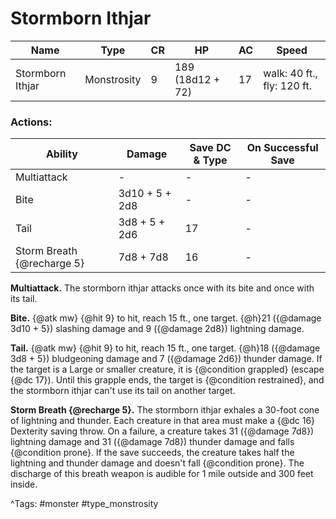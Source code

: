 # Stormborn Ithjar

| Name | Type | CR | HP | AC | Speed |
|------|------|----|----|----|-------|
| Stormborn Ithjar | Monstrosity | 9 | 189 (18d12 + 72) | 17 | walk: 40 ft., fly: 120 ft. |

### Actions:

| Ability | Damage | Save DC & Type | On Successful Save |
|---------|--------|----------------|--------------------|
| Multiattack | - | - | - |
| Bite | 3d10 + 5 + 2d8 | - | - |
| Tail | 3d8 + 5 + 2d6 | 17 | - |
| Storm Breath {@recharge 5} | 7d8 + 7d8 | 16 | - |


**Multiattack.** The stormborn ithjar attacks once with its bite and once with its tail.

**Bite.** {@atk mw} {@hit 9} to hit, reach 15 ft., one target. {@h}21 ({@damage 3d10 + 5}) slashing damage and 9 ({@damage 2d8}) lightning damage.

**Tail.** {@atk mw} {@hit 9} to hit, reach 15 ft., one target. {@h}18 ({@damage 3d8 + 5}) bludgeoning damage and 7 ({@damage 2d6}) thunder damage. If the target is a Large or smaller creature, it is {@condition grappled} (escape {@dc 17}). Until this grapple ends, the target is {@condition restrained}, and the stormborn ithjar can't use its tail on another target.

**Storm Breath {@recharge 5}.** The stormborn ithjar exhales a 30-foot cone of lightning and thunder. Each creature in that area must make a {@dc 16} Dexterity saving throw. On a failure, a creature takes 31 ({@damage 7d8}) lightning damage and 31 ({@damage 7d8}) thunder damage and falls {@condition prone}. If the save succeeds, the creature takes half the lightning and thunder damage and doesn't fall {@condition prone}. The discharge of this breath weapon is audible for 1 mile outside and 300 feet inside.

^Tags: #monster #type_monstrosity